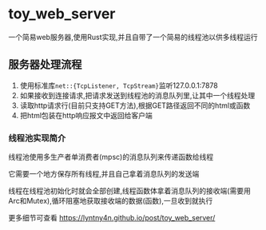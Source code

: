 # toy_web_server

一个简易web服务器,使用Rust实现,并且自带了一个简易的线程池以供多线程运行

## 服务器处理流程

1. 使用标准库`net::{TcpListener, TcpStream}`监听127.0.0.1:7878
2. 如果接收到连接请求,把请求发送到线程池的消息队列里,让其中一个线程处理
3. 读取http请求行(目前只支持GET方法),根据GET路径返回不同的html或函数
4. 把html包装在http响应报文中返回给客户端

### 线程池实现简介

线程池使用多生产者单消费者(mpsc)的消息队列来传递函数给线程

它需要一个地方保存所有线程,并且自己拿着消息队列的发送端

线程在线程池初始化时就会全部创建,线程函数体拿着消息队列的接收端(需要用Arc和Mutex),循环阻塞地获取接收端的数据(函数),一旦收到就执行



更多细节可查看 https://lyntny4n.github.io/post/toy_web_server/